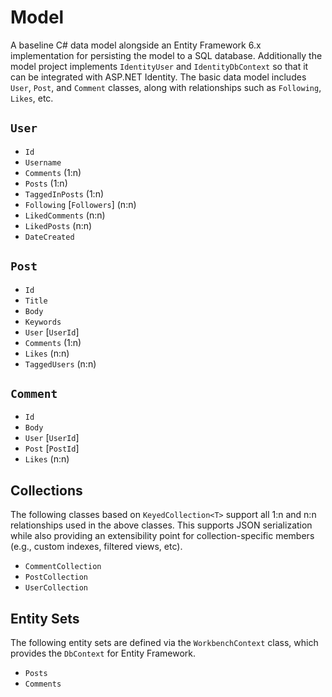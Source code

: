 # Model
A baseline C# data model alongside an Entity Framework 6.x implementation for persisting the model to a SQL database. Additionally the model project implements `IdentityUser` and `IdentityDbContext` so that it can be integrated with ASP.NET Identity. The basic data model includes `User`, `Post`, and `Comment` classes, along with relationships such as `Following`, `Likes`, etc. 

## `User`
- `Id`
- `Username`
- `Comments` (1:n)
- `Posts` (1:n)
- `TaggedInPosts` (1:n)
- `Following` \[`Followers`\] (n:n)
- `LikedComments` (n:n)
- `LikedPosts` (n:n)
- `DateCreated`

## `Post`
- `Id`
- `Title`
- `Body`
- `Keywords`
- `User` [`UserId`]
- `Comments` (1:n)
- `Likes` (n:n)
- `TaggedUsers` (n:n)

## `Comment`
- `Id`
- `Body`
- `User` [`UserId`]
- `Post` [`PostId`]
- `Likes` (n:n)

## Collections
The following classes based on `KeyedCollection<T>` support all 1:n and n:n relationships used in the above classes. This supports JSON serialization while also providing an extensibility point for collection-specific members (e.g., custom indexes, filtered views, etc).
- `CommentCollection`
- `PostCollection`
- `UserCollection`

## Entity Sets
The following entity sets are defined via the `WorkbenchContext` class, which provides the `DbContext` for Entity Framework.
- `Posts`
- `Comments`


